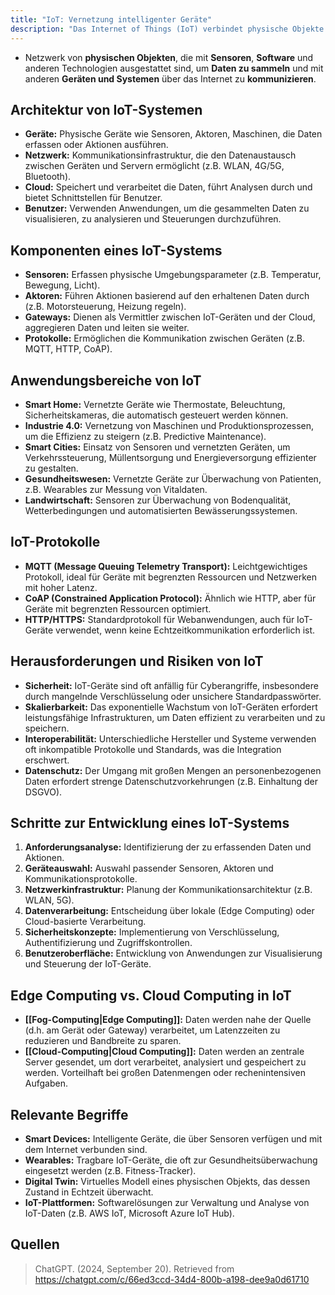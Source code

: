 ```yaml
---
title: "IoT: Vernetzung intelligenter Geräte"
description: "Das Internet of Things (IoT) verbindet physische Objekte mit Sensoren und Software, um Daten zu sammeln und zu kommunizieren. Es findet Anwendung in Smart Homes, Industrie und Gesundheitswesen, bringt aber Herausforderungen wie Sicherheit und Datenschutz mit sich."
---
```


- Netzwerk von **physischen Objekten**, die mit **Sensoren**, **Software** und anderen Technologien ausgestattet sind, um **Daten zu sammeln** und mit anderen **Geräten und Systemen** über das Internet zu **kommunizieren**.

## Architektur von IoT-Systemen  
- **Geräte:** Physische Geräte wie Sensoren, Aktoren, Maschinen, die Daten erfassen oder Aktionen ausführen.
- **Netzwerk:** Kommunikationsinfrastruktur, die den Datenaustausch zwischen Geräten und Servern ermöglicht (z.B. WLAN, 4G/5G, Bluetooth).
- **Cloud:** Speichert und verarbeitet die Daten, führt Analysen durch und bietet Schnittstellen für Benutzer.
- **Benutzer:** Verwenden Anwendungen, um die gesammelten Daten zu visualisieren, zu analysieren und Steuerungen durchzuführen.

## Komponenten eines IoT-Systems  
- **Sensoren:** Erfassen physische Umgebungsparameter (z.B. Temperatur, Bewegung, Licht).
- **Aktoren:** Führen Aktionen basierend auf den erhaltenen Daten durch (z.B. Motorsteuerung, Heizung regeln).
- **Gateways:** Dienen als Vermittler zwischen IoT-Geräten und der Cloud, aggregieren Daten und leiten sie weiter.
- **Protokolle:** Ermöglichen die Kommunikation zwischen Geräten (z.B. MQTT, HTTP, CoAP).
  
## Anwendungsbereiche von IoT  
- **Smart Home:** Vernetzte Geräte wie Thermostate, Beleuchtung, Sicherheitskameras, die automatisch gesteuert werden können.
- **Industrie 4.0:** Vernetzung von Maschinen und Produktionsprozessen, um die Effizienz zu steigern (z.B. Predictive Maintenance).
- **Smart Cities:** Einsatz von Sensoren und vernetzten Geräten, um Verkehrssteuerung, Müllentsorgung und Energieversorgung effizienter zu gestalten.
- **Gesundheitswesen:** Vernetzte Geräte zur Überwachung von Patienten, z.B. Wearables zur Messung von Vitaldaten.
- **Landwirtschaft:** Sensoren zur Überwachung von Bodenqualität, Wetterbedingungen und automatisierten Bewässerungssystemen.

## IoT-Protokolle  
- **MQTT (Message Queuing Telemetry Transport):** Leichtgewichtiges Protokoll, ideal für Geräte mit begrenzten Ressourcen und Netzwerken mit hoher Latenz.
- **CoAP (Constrained Application Protocol):** Ähnlich wie HTTP, aber für Geräte mit begrenzten Ressourcen optimiert.
- **HTTP/HTTPS:** Standardprotokoll für Webanwendungen, auch für IoT-Geräte verwendet, wenn keine Echtzeitkommunikation erforderlich ist.

## Herausforderungen und Risiken von IoT  
- **Sicherheit:** IoT-Geräte sind oft anfällig für Cyberangriffe, insbesondere durch mangelnde Verschlüsselung oder unsichere Standardpasswörter.
- **Skalierbarkeit:** Das exponentielle Wachstum von IoT-Geräten erfordert leistungsfähige Infrastrukturen, um Daten effizient zu verarbeiten und zu speichern.
- **Interoperabilität:** Unterschiedliche Hersteller und Systeme verwenden oft inkompatible Protokolle und Standards, was die Integration erschwert.
- **Datenschutz:** Der Umgang mit großen Mengen an personenbezogenen Daten erfordert strenge Datenschutzvorkehrungen (z.B. Einhaltung der DSGVO).

## Schritte zur Entwicklung eines IoT-Systems  
1. **Anforderungsanalyse:** Identifizierung der zu erfassenden Daten und Aktionen.
2. **Geräteauswahl:** Auswahl passender Sensoren, Aktoren und Kommunikationsprotokolle.
3. **Netzwerkinfrastruktur:** Planung der Kommunikationsarchitektur (z.B. WLAN, 5G).
4. **Datenverarbeitung:** Entscheidung über lokale (Edge Computing) oder Cloud-basierte Verarbeitung.
5. **Sicherheitskonzepte:** Implementierung von Verschlüsselung, Authentifizierung und Zugriffskontrollen.
6. **Benutzeroberfläche:** Entwicklung von Anwendungen zur Visualisierung und Steuerung der IoT-Geräte.

## Edge Computing vs. Cloud Computing in IoT  
- **[[Fog-Computing|Edge Computing]]:** Daten werden nahe der Quelle (d.h. am Gerät oder Gateway) verarbeitet, um Latenzzeiten zu reduzieren und Bandbreite zu sparen.
- **[[Cloud-Computing|Cloud Computing]]:** Daten werden an zentrale Server gesendet, um dort verarbeitet, analysiert und gespeichert zu werden. Vorteilhaft bei großen Datenmengen oder rechenintensiven Aufgaben.

## Relevante Begriffe  
- **Smart Devices:** Intelligente Geräte, die über Sensoren verfügen und mit dem Internet verbunden sind.
- **Wearables:** Tragbare IoT-Geräte, die oft zur Gesundheitsüberwachung eingesetzt werden (z.B. Fitness-Tracker).
- **Digital Twin:** Virtuelles Modell eines physischen Objekts, das dessen Zustand in Echtzeit überwacht.
- **IoT-Plattformen:** Softwarelösungen zur Verwaltung und Analyse von IoT-Daten (z.B. AWS IoT, Microsoft Azure IoT Hub).

## Quellen

> ChatGPT. (2024, September 20). Retrieved from https://chatgpt.com/c/66ed3ccd-34d4-800b-a198-dee9a0d61710